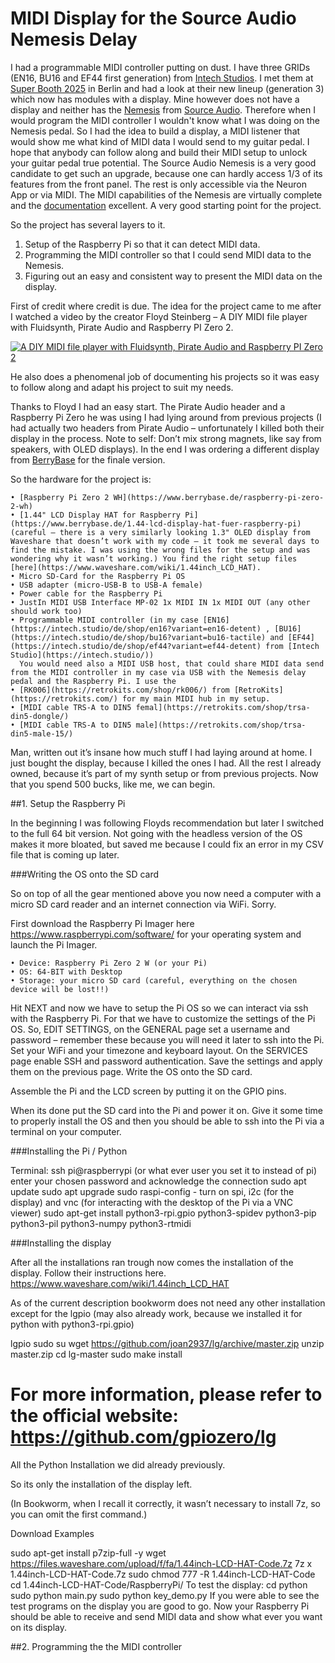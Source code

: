 # MIDI Display for the Source Audio Nemesis Delay

I had a programmable MIDI controller putting on dust. I have three GRIDs (EN16, BU16 and EF44 first generation) from [Intech Studios](https://intech.studio/).
I met them at [Super Booth 2025](https://www.superbooth.com/) in Berlin  and had a look at their new lineup (generation 3) which now has modules with a display. Mine however does not have a display and neither has the [Nemesis](https://www.sourceaudio.net/nemesis-delay.html) from [Source Audio](https://www.sourceaudio.net/).
Therefore when I would program the MIDI controller I wouldn't know what I was doing on the Nemesis pedal. So I had the idea to build a display, a MIDI listener that would show me what kind of MIDI data I would send to my guitar pedal.
I hope that anybody can follow along and build their MIDI setup to unlock your guitar pedal true potential.
The Source Audio Nemesis is a very good candidate to get such an upgrade, because one can hardly access 1/3 of its features from the front panel. The rest is only accessible via the Neuron App or via MIDI. The MIDI capabilities of the Nemesis are virtually complete and the [documentation](https://www.sourceaudio.net/uploads/1/1/5/1/115104065/nemesis_midi_implementation_1_01.pdf) excellent. A very good starting point for the project.

So the project has several layers to it.

1. Setup of the Raspberry Pi so that it can detect MIDI data.
2. Programming the MIDI controller so that I could send MIDI data to the Nemesis.
3. Figuring out an easy and consistent way to present the MIDI data on the display.

First of credit where credit is due. The idea for the project came to me after I watched a video by the creator Floyd Steinberg – A DIY MIDI file player with Fluidsynth, Pirate Audio and Raspberry PI Zero 2.

[![A DIY MIDI file player with Fluidsynth, Pirate Audio and Raspberry PI Zero 2](https://img.youtube.com/vi/ilmhX1j-ENU/0.jpg)](https://www.youtube.com/watch?v=ilmhX1j-ENU) 

He also does a phenomenal job of documenting his projects so it was easy to follow along and adapt his project to suit my needs.

Thanks to Floyd I had an easy start. The Pirate Audio header and a Raspberry Pi Zero he was using I had lying around from previous projects (I had actually two headers from Pirate Audio – unfortunately I killed both their display in the process. Note to self: Don’t mix strong magnets, like say from speakers, with OLED displays). In the end I was ordering a different display from [BerryBase](https://www.berrybase.de) for the finale version.

So the hardware for the project is:

    • [Raspberry Pi Zero 2 WH](https://www.berrybase.de/raspberry-pi-zero-2-wh)
    • [1.44" LCD Display HAT for Raspberry Pi](https://www.berrybase.de/1.44-lcd-display-hat-fuer-raspberry-pi) (careful – there is a very similarly looking 1.3" OLED display from Waveshare that doesn’t work with my code – it took me several days to find the mistake. I was using the wrong files for the setup and was wondering why it wasn’t working.) You find the right setup files [here](https://www.waveshare.com/wiki/1.44inch_LCD_HAT).
    • Micro SD-Card for the Raspberry Pi OS
    • USB adapter (micro-USB-B to USB-A female)
    • Power cable for the Raspberry Pi
    • JustIn MIDI USB Interface MP-02 1x MIDI IN 1x MIDI OUT (any other should work too) 
    • Programmable MIDI controller (in my case [EN16](https://intech.studio/de/shop/en16?variant=en16-detent) , [BU16](https://intech.studio/de/shop/bu16?variant=bu16-tactile) and [EF44](https://intech.studio/de/shop/ef44?variant=ef44-detent) from [Intech Studio](https://intech.studio/))
      You would need also a MIDI USB host, that could share MIDI data send from the MIDI controller in my case via USB with the Nemesis delay pedal and the Raspberry Pi. I use the
    • [RK006](https://retrokits.com/shop/rk006/) from [RetroKits](https://retrokits.com/) for my main MIDI hub in my setup.
    • [MIDI cable TRS-A to DIN5 femal](https://retrokits.com/shop/trsa-din5-dongle/)
    • [MIDI cable TRS-A to DIN5 male](https://retrokits.com/shop/trsa-din5-male-15/)

Man, written out it’s insane how much stuff I had laying around at home. I just bought the display, because I killed the ones I had. All the rest I already owned, because it’s part of my synth setup or from previous projects. Now that you spend 500 bucks, like me, we can begin.

##1. Setup the Raspberry Pi

In the beginning I was following Floyds recommendation but later I switched to the full 64 bit version. Not going with the headless version of the OS makes it more bloated, but saved me because I could fix an error in my CSV file that is coming up later.

###Writing the OS onto the SD card

So on top of all the gear mentioned above you now need a computer with a micro SD card reader and an internet connection via WiFi. Sorry.

First download the Raspberry Pi Imager here https://www.raspberrypi.com/software/ for your operating system and launch the Pi Imager.

    • Device: Raspberry Pi Zero 2 W (or your Pi)
    • OS: 64-BIT with Desktop
    • Storage: your micro SD card (careful, everything on the chosen device will be lost!!)

Hit NEXT and now we have to setup the Pi OS so we can interact via ssh with the Raspberry Pi. For that we have to customize the settings of the Pi OS. So, EDIT SETTINGS, on the GENERAL page set a username and password – remember these because you will need it later to ssh into the Pi. Set your WiFi and your timezone and keyboard layout. On the SERVICES page enable SSH and password authentication. Save the settings and apply them on the previous page. Write the OS onto the SD card.

Assemble the Pi and the LCD screen by putting it on the GPIO pins.

When its done put the SD card into the Pi and power it on. Give it some time to properly install the OS and then you should be able to ssh into the Pi via a terminal on your computer.

###Installing the Pi / Python

Terminal: 
	ssh pi@raspberrypi (or what ever user you set it to instead of pi)
	enter your chosen password and acknowledge the connection
	sudo apt update
	sudo apt upgrade
	sudo raspi-config - turn on spi, i2c (for the display) and vnc (for interacting with the desktop of the Pi via a VNC viewer)
	sudo apt-get install python3-rpi.gpio python3-spidev python3-pip python3-pil python3-numpy python3-rtmidi

###Installing the display

After all the installations ran trough now comes the installation of the display. Follow their instructions here. https://www.waveshare.com/wiki/1.44inch_LCD_HAT

As of the current description bookworm does not need any other installation except for the lgpio (may also already work, because we installed it for python with python3-rpi.gpio)

lgpio
sudo su
wget https://github.com/joan2937/lg/archive/master.zip
unzip master.zip
cd lg-master
sudo make install 
# For more information, please refer to the official website: https://github.com/gpiozero/lg
All the Python Installation we did already previously.

So its only the installation of the display left.

(In Bookworm, when I recall it correctly, it wasn’t necessary to install 7z, so you can omit the first command.)

Download Examples

sudo apt-get install p7zip-full -y
wget https://files.waveshare.com/upload/f/fa/1.44inch-LCD-HAT-Code.7z
7z x 1.44inch-LCD-HAT-Code.7z
sudo chmod 777 -R 1.44inch-LCD-HAT-Code
cd 1.44inch-LCD-HAT-Code/RaspberryPi/
To test the display:
cd python
sudo python main.py
sudo python key_demo.py
If you were able to see the test programs on the display you are good to go.
Now your Raspberry Pi should be able to receive and send MIDI data and show what ever you want on its display.

##2. Programming the the MIDI controller

